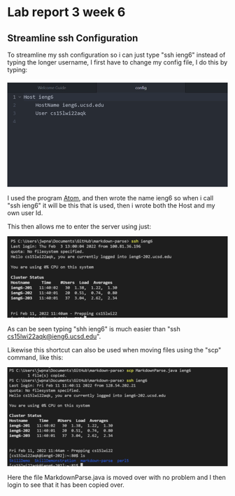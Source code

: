 # Lab report 3 week 6

## Streamline ssh Configuration

To streamline my ssh configuration so i can just type "ssh ieng6" instead of typing the longer username, I first have to change my config file, I do this by typing:

![Image](Picture31.PNG)

I used the program [Atom](https://atom.io/), and then wrote the name ieng6 so when i call "ssh ieng6" it will be this that is used, then i wrote both the Host and my own user Id.

This then allows me to enter the server using just:

![Image](Picture32.PNG)

As can be seen typing "shh ieng6" is much easier than "ssh cs15lwi22aqk@ieng6.ucsd.edu".

Likewise this shortcut can also be used when moving files using the "scp" command, like this:

![Image](Picture33.PNG)

Here the file MarkdownParse.java is moved over with no problem and I then login to see that it has been copied over. 